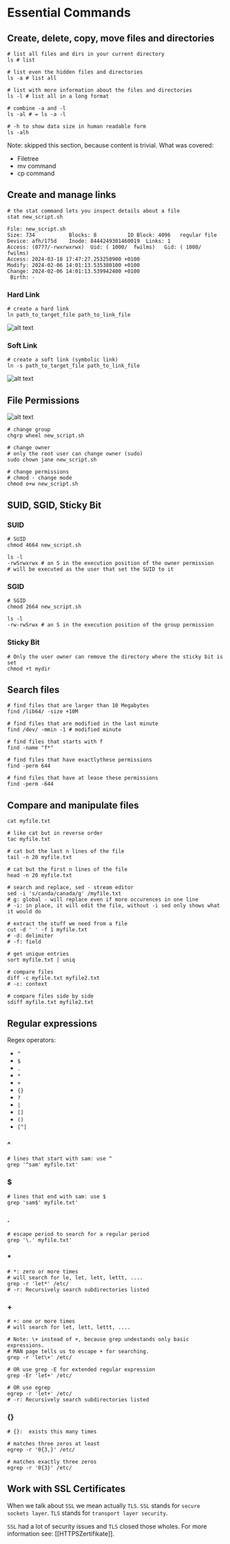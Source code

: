 # Essential Commands

## Create, delete, copy, move files and directories

```SHELL
# list all files and dirs in your current directory
ls # list
```

```SHELL
# list even the hidden files and directories
ls -a # list all
```

```SHELL
# list with more information about the files and directories
ls -l # list all in a long format
```

```SHELL
# combine -a and -l
ls -al # = ls -a -l
```

```SHELL
# -h to show data size in human readable form
ls -alh
```

Note: skipped this section, because content is trivial. What was covered:

- Filetree
- mv command
- cp command

## Create and manage links

```SHELL
# the stat command lets you inspect details about a file
stat new_script.sh

File: new_script.sh
Size: 734       	Blocks: 8          IO Block: 4096   regular file
Device: afh/175d	Inode: 8444249301460019  Links: 1
Access: (0777/-rwxrwxrwx)  Uid: ( 1000/  fwilms)   Gid: ( 1000/  fwilms)
Access: 2024-03-18 17:47:27.253250900 +0100
Modify: 2024-02-06 14:01:13.535380100 +0100
Change: 2024-02-06 14:01:13.539942400 +0100
 Birth: -
```

### Hard Link

```SHELL
# create a hard link
ln path_to_target_file path_to_link_file
```

![alt text](./01-HardLinks.svg)

### Soft Link

```SHELL
# create a soft link (symbolic link)
ln -s path_to_target_file path_to_link_file
```

![alt text](./01-SoftLinks.svg)

## File Permissions

![alt text](./01-Permissions.svg)

```SHELL
# change group
chgrp wheel new_script.sh
```

```SHELL
# change owner
# only the root user can change owner (sudo)
sudo chown jane new_script.sh
```

```SHELL
# change permissions
# chmod - change mode
chmod o+w new_script.sh
```

## SUID, SGID, Sticky Bit

### SUID

```SHELL
# SUID
chmod 4664 new_script.sh

ls -l
-rwSrwxrwx # an S in the execution position of the owner permission
# will be executed as the user that set the SUID to it
```

### SGID

```SHELL
# SGID
chmod 2664 new_script.sh

ls -l
-rw-rwSrwx # an S in the execution position of the group permission
```

### Sticky Bit

```SHELL
# Only the user owner can remove the directory where the sticky bit is set
chmod +t mydir
```

## Search files

```SHELL
# find files that are larger than 10 Megabytes
find /lib64/ -size +10M
```

```SHELL
# find files that are modified in the last minute
find /dev/ -mmin -1 # modified minute
```

```SHELL
# find files that starts with f
find -name "f*"
```

```SHELL
# find files that have exactlythese permissions
find -perm 644
```

```SHELL
# find files that have at lease these permissions
find -perm -644
```

## Compare and manipulate files

```SHELL
cat myfile.txt
```

```SHELL
# like cat but in reverse order
tac myfile.txt
```

```SHELL
# cat but the last n lines of the file
tail -n 20 myfile.txt
```

```SHELL
# cat but the first n lines of the file
head -n 20 myfile.txt
```

```SHELL
# search and replace, sed - stream editor
sed -i 's/canda/canada/g' /myfile.txt
# g: global - will replace even if more occurences in one line
# -i: in place, it will edit the file, without -i sed only shows what it would do
```

```SHELL
# extract the stuff we need from a file
cut -d ' ' -f 1 myfile.txt
# -d: delimiter
# -f: field
```

```SHELL
# get unique entries
sort myfile.txt | uniq 
```

```SHELL
# compare files
diff -c myfile.txt myfile2.txt
# -c: context
```

```SHELL
# compare files side by side
sdiff myfile.txt myfile2.txt
```

## Regular expressions

Regex operators:

- `^`
- `$`
- `.`
- `*`
- `+`
- `{}`
- `?`
- `|`
- `[]`
- `()`
- `[^]`

### ^

```SHELL
# lines that start with sam: use ^
grep '^sam' myfile.txt'
```

### $

```SHELL
# lines that end with sam: use $
grep 'sam$' myfile.txt'
```

### .

```SHELL
# escape period to search for a regular period
grep '\.' myfile.txt'
```

### *

```SHELL
# *: zero or more times
# will search for le, let, lett, lettt, ....
grep -r 'let*' /etc/
# -r: Recursively search subdirectories listed
```

### +

```SHELL
# +: one or more times
# will search for let, lett, lettt, ....

# Note: \+ instead of +, because grep undestands only basic expressions. 
# MAN page tells us to escape + for searching.
grep -r 'let\+' /etc/

# OR use grep -E for extended regular expression
grep -Er 'let+' /etc/

# OR use egrep
egrep -r 'let+' /etc/
# -r: Recursively search subdirectories listed
```

### {}

```SHELL
# {}:  exists this many times

# matches three zeros at least
egrep -r '0{3,}' /etc/

# matches exactly three zeros
egrep -r '0{3}' /etc/
```

## Work with SSL Certificates

When we talk about `SSL` we mean actually `TLS`.
`SSL` stands for `secure sockets layer`.
`TLS` stands for `transport layer security`.

`SSL` had a lot of security issues and `TLS` closed those wholes.
For more information see: [[HTTPSZertifikate]].
